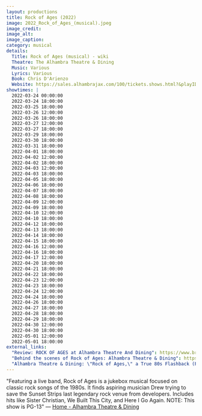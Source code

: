 ```yaml
---
layout: productions
title: Rock of Ages (2022)
image: 2022_Rock_of_Ages_(musical).jpeg
image_credit: 
image_alt:
image_caption:
category: musical
details:
  Title: Rock of Ages (musical) - wiki
  Theatre: The Alhambra Theatre & Dining
  Music: Various
  Lyrics: Various
  Book: Chris D'Arienzo
  Website: https://sales.alhambrajax.com/100/tickets.shows.html?&playID=391
showtimes: |
  2022-03-24 00:00:00
  2022-03-24 18:00:00
  2022-03-25 18:00:00
  2022-03-26 12:00:00
  2022-03-26 18:00:00
  2022-03-27 12:00:00
  2022-03-27 18:00:00
  2022-03-29 18:00:00
  2022-03-30 18:00:00
  2022-03-31 18:00:00
  2022-04-01 18:00:00
  2022-04-02 12:00:00
  2022-04-02 18:00:00
  2022-04-03 12:00:00
  2022-04-03 18:00:00
  2022-04-05 18:00:00
  2022-04-06 18:00:00
  2022-04-07 18:00:00
  2022-04-08 18:00:00
  2022-04-09 12:00:00
  2022-04-09 18:00:00
  2022-04-10 12:00:00
  2022-04-10 18:00:00
  2022-04-12 18:00:00
  2022-04-13 18:00:00
  2022-04-14 18:00:00
  2022-04-15 18:00:00
  2022-04-16 12:00:00
  2022-04-16 18:00:00
  2022-04-17 12:00:00
  2022-04-20 18:00:00
  2022-04-21 18:00:00
  2022-04-22 18:00:00
  2022-04-23 12:00:00
  2022-04-23 18:00:00
  2022-04-24 12:00:00
  2022-04-24 18:00:00
  2022-04-26 18:00:00
  2022-04-27 18:00:00
  2022-04-28 18:00:00
  2022-04-29 18:00:00
  2022-04-30 12:00:00
  2022-04-30 18:00:00
  2022-05-01 12:00:00
  2022-05-01 18:00:00
external_links:
  "Review: ROCK OF AGES at Alhambra Theatre And Dining": https://www.broadwayworld.com/jacksonville/article/BWW-Review-ROCK-OF-AGES-at-Alhambra-Theatre-And-Dining-20220326
  "Behind the scenes of Rock of Ages: Alhambra Theatre & Dining": https://www.news4jax.com/river-city-live/2022/03/24/behind-the-scenes-of-rock-of-ages-alhambra-theatre-dining/
  "Alhambra Theatre & Dining: \"Rock of Ages,\" a True 80s Flashback (FCL April 6, 2022) - firstcoastnews.com": https://www.firstcoastnews.com/article/entertainment/television/first-coast-living/alhambra-theatre-dining-rock-of-ages-a-true-80s-flashback-fcl-april-6-2022/77-8ff9735d-6754-45d1-bf6f-4f91f8ac494d
---
```

"Featuring a live band, Rock of Ages is a jukebox musical focused on classic rock songs of the 1980s. It finds aspiring musician Drew trying to save the Sunset Strips last legendary rock venue from developers. Includes hits like Sister Christian, We Built This City, and Here I Go Again. NOTE: This show is PG-13" — [Home - Alhambra Theatre & Dining](https://www.alhambrajax.com/)